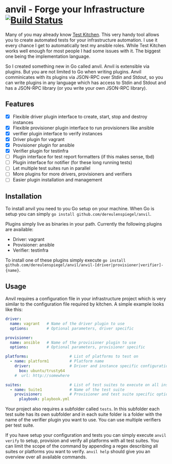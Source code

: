 # anvil - Forge your Infrastructure [![Build Status](https://travis-ci.org/dereulenspiegel/anvil.svg)](https://travis-ci.org/dereulenspiegel/anvil)

Many of you may already know [Test Kitchen](http://kitchen.ci/). This very handy
tool allows you to create automated tests for your infrastructure automation. I
use it every chance I get to automatically test my ansible roles. While Test Kitchen
works well enough for most people I had some issues with it. The biggest one being
the implementation language.

So I created something new in Go called anvil. Anvil is extensible via plugins.
But you are not limited to Go when writing plugins. Anvil comminicates with its
plugins via JSON-RPC over Stdin and Stdout, so you can write plugins in any
language which has access to Stdin and Stdout and has a JSON-RPC library (or
you write your own JSON-RPC library).

## Features

* [x] Flexible driver plugin interface to create, start, stop and destroy instances
* [x] Flexible provisioner plugin interface to run provisioners like ansible
* [x] verifier plugin interface to verify instances
* [x] Driver plugin for vagrant
* [x] Provisioner plugin for ansible
* [x] Verifier plugin for testinfra
* [ ] Plugin interface for test report formatters (if this makes sense, tbd)
* [ ] Plugin interface for notifier (for these long running tests)
* [ ] Let multiple test suites run in parallel
* [ ] More plugins for more drivers, provisioners and verifiers
* [ ] Easier plugin installation and management

## Installation

To install anvil you need to you Go setup on your machine. When Go is setup you
can simply `go install github.com/dereulenspiegel/anvil`.

Plugins simply live as binaries in your path. Currently the following plugins are
available:

* Driver: vagrant
* Provisioner: ansible
* Verifier: testinfra

To install one of these plugins simply execute
`go install github.com/dereulenspiegel/anvil/anvil-[driver|provisioner|verifier]-{name}`.

## Usage

Anvil requires a configuration file in your infrastructure project which is very
similar to the configuration file required by kitchen. A simple example looks
like this:

```yaml
driver:
  name: vagrant   # Name of the driver plugin to use
  options:        # Optional parameters, driver specific

provisioner:
  name: ansible   # Name of the provisioner plugin to use
  options:        # Optional parameters, provisioner specific

platforms:                  # List of platforms to test on
  - name: platform1         # Platform name
    driver:                 # Driver and instance specific configuration
      box: ubuntu/trusty64
    #  url: http://somewhere

suites:                     # List of test suites to execute on all instances
  - name: Suite1            # Name of the test suite
    provisioner:            # Provisioner and test suite specific options
      playbook: playbook.yml
```

Your project also requires a subfolder called `tests`. In this subfolder each test
suite has its own subfolder and in each suite folder is a folder with the name
of the verifier plugin you want to use. You can use multiple verifiers per test suite.

If you have setup your configuration and tests you can simply execute
`anvil verify` to setup, provision and verify all platforms with all test suites.
You can limit the scope of the command by appending a regex describing all suites or
platforms you want to verify. `anvil help` should give you an overview over all
available commands.

